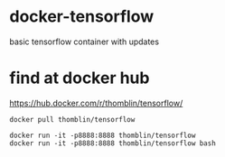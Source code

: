 # docker-tensorflow

basic tensorflow container with updates

# find at docker hub
  
https://hub.docker.com/r/thomblin/tensorflow/

    docker pull thomblin/tensorflow

    docker run -it -p8888:8888 thomblin/tensorflow
    docker run -it -p8888:8888 thomblin/tensorflow bash


